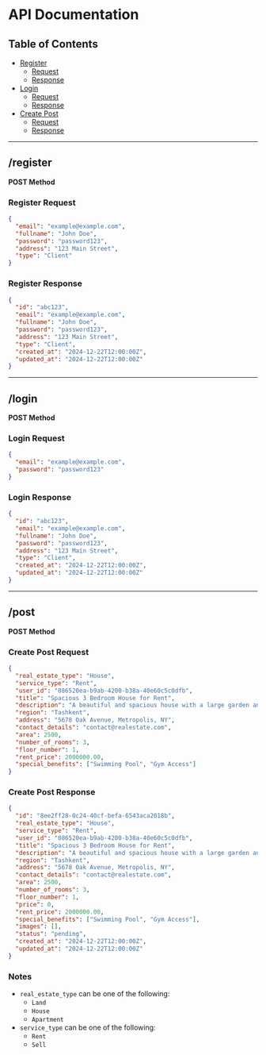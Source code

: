 # API Documentation

## Table of Contents
- [Register](#register)
  - [Request](#register-request)
  - [Response](#register-response)
- [Login](#login)
  - [Request](#login-request)
  - [Response](#login-response)
- [Create Post](#create-post)
  - [Request](#create-post-request)
  - [Response](#create-post-response)

---

## /register
**POST Method**

### Register Request
```json
{
  "email": "example@example.com",
  "fullname": "John Doe",
  "password": "password123",
  "address": "123 Main Street",
  "type": "Client"
}
```

### Register Response
```json
{
  "id": "abc123",
  "email": "example@example.com",
  "fullname": "John Doe",
  "password": "password123",
  "address": "123 Main Street",
  "type": "Client",
  "created_at": "2024-12-22T12:00:00Z",
  "updated_at": "2024-12-22T12:00:00Z"
}
```

---

## /login
**POST Method**

### Login Request
```json
{
  "email": "example@example.com",
  "password": "password123"
}
```

### Login Response
```json
{
  "id": "abc123",
  "email": "example@example.com",
  "fullname": "John Doe",
  "password": "password123",
  "address": "123 Main Street",
  "type": "Client",
  "created_at": "2024-12-22T12:00:00Z",
  "updated_at": "2024-12-22T12:00:00Z"
}
```

---

## /post
**POST Method**

### Create Post Request
```json
{
  "real_estate_type": "House",
  "service_type": "Rent",
  "user_id": "086520ea-b9ab-4200-b38a-40e60c5c0dfb",
  "title": "Spacious 3 Bedroom House for Rent",
  "description": "A beautiful and spacious house with a large garden and modern amenities.",
  "region": "Tashkent",
  "address": "5678 Oak Avenue, Metropolis, NY",
  "contact_details": "contact@realestate.com",
  "area": 2500,
  "number_of_rooms": 3,
  "floor_number": 1,
  "rent_price": 2000000.00,
  "special_benefits": ["Swimming Pool", "Gym Access"]
}
```

### Create Post Response
```json
{
  "id": "8ee2ff28-0c24-40cf-befa-6543aca2018b",
  "real_estate_type": "House",
  "service_type": "Rent",
  "user_id": "086520ea-b9ab-4200-b38a-40e60c5c0dfb",
  "title": "Spacious 3 Bedroom House for Rent",
  "description": "A beautiful and spacious house with a large garden and modern amenities.",
  "region": "Tashkent",
  "address": "5678 Oak Avenue, Metropolis, NY",
  "contact_details": "contact@realestate.com",
  "area": 2500,
  "number_of_rooms": 3,
  "floor_number": 1,
  "price": 0,
  "rent_price": 2000000.00,
  "special_benefits": ["Swimming Pool", "Gym Access"],
  "images": [],
  "status": "pending",
  "created_at": "2024-12-22T12:00:00Z",
  "updated_at": "2024-12-22T12:00:00Z"
}
```

### Notes
- `real_estate_type` can be one of the following:
  - `Land`
  - `House`
  - `Apartment`
- `service_type` can be one of the following:
  - `Rent`
  - `Sell`
